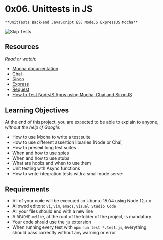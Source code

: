 # 0x06. Unittests in JS
    **UnitTests Back-end JavaScript ES6 NodeJS ExpressJS Mocha**

![Skip Tests](https://s3.amazonaws.com/alx-intranet.hbtn.io/uploads/medias/2019/12/90f79a666e174e6c4ffc.jpeg?X-Amz-Algorithm=AWS4-HMAC-SHA256&X-Amz-Credential=AKIARDDGGGOUSBVO6H7D%2F20231123%2Fus-east-1%2Fs3%2Faws4_request&X-Amz-Date=20231123T081717Z&X-Amz-Expires=86400&X-Amz-SignedHeaders=host&X-Amz-Signature=1c07215edad882e1526f9167b0ba3ecaf58095d812a533b71135194e5be48f47)


## Resources
*Read or watch:*
   - [Mocha documentation](https://mochajs.org/)
   - [Chai](https://www.chaijs.com/api/)
   - [Sinon](https://web.archive.org/web/20211022025502/https://sinonjs.org/releases/v7.5.0/)
   - [Express](https://expressjs.com/en/guide/routing.html)
   - [Request](https://www.npmjs.com/package/request)
   - [How to Test NodeJS Apps using Mocha, Chai and SinonJS](https://www.digitalocean.com/community/tutorials/how-to-test-nodejs-apps-using-mocha-chai-and-sinonjs)

## Learning Objectives
At the end of this project, you are expected to be able to explain to anyone, *without the help of Google:*
   - How to use Mocha to write a test suite
   - How to use different assertion libraries (Node or Chai)
   - How to present long test suites
   - When and how to use spies
   - When and how to use stubs
   - What are hooks and when to use them
   - Unit testing with Async functions
   - How to write integration tests with a small node server

## Requirements
   - All of your code will be executed on Ubuntu 18.04 using Node 12.x.x
   - Allowed editors: `vi`, `vim`, `emacs`, `Visual Studio Code`
   - All your files should end with a new line
   - A `README.md` file, at the root of the folder of the project, is mandatory
   - Your code should use the `js` extension
   - When running every test with `npm run test *.test.js`, everything should pass correctly without any warning or error
